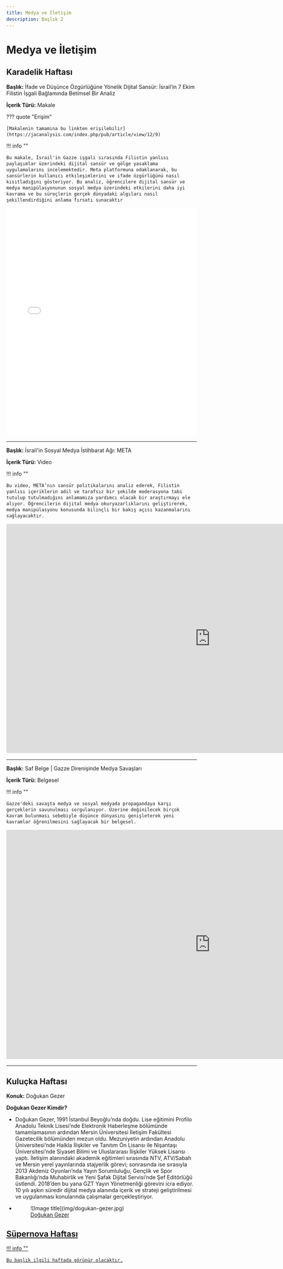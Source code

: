 ```yaml
---
title: Medya ve İletişim
description: Başlık 2
---
```


# **Medya ve İletişim**

## Karadelik Haftası

**Başlık:** İfade ve Düşünce Özgürlüğüne Yönelik Dijital Sansür: İsrail’in 7 Ekim Filistin İşgali Bağlamında Betimsel Bir Analiz

**İçerik Türü:** Makale

??? quote "Erişim"

    [Makalenin tamamına bu linkten erişilebilir](https://jacanalysis.com/index.php/pub/article/view/12/9)

!!! info ""

    Bu makale, İsrail'in Gazze işgali sırasında Filistin yanlısı paylaşımlar üzerindeki dijital sansür ve gölge yasaklama uygulamalarını incelemektedir. Meta platformuna odaklanarak, bu sansürlerin kullanıcı etkileşimlerini ve ifade özgürlüğünü nasıl kısıtladığını gösteriyor. Bu analiz, öğrencilere dijital sansür ve medya manipülasyonunun sosyal medya üzerindeki etkilerini daha iyi kavrama ve bu süreçlerin gerçek dünyadaki algıları nasıl şekillendirdiğini anlama fırsatı sunacaktır

<embed src="pdfs/İfade ve Düşünce Özgürlüğüne Yönelik Dijital Sansür.pdf" type="application/pdf" width="100%" height="600px">

---

**Başlık:** İsrail'in Sosyal Medya İstihbarat Ağı: META

**İçerik Türü:** Video

!!! info ""

    Bu video, META’nın sansür politikalarını analiz ederek, Filistin yanlısı içeriklerin adil ve tarafsız bir şekilde moderasyona tabi tutulup tutulmadığını anlamamıza yardımcı olacak bir araştırmayı ele alıyor. Öğrencilerin dijital medya okuryazarlıklarını geliştirerek, medya manipülasyonu konusunda bilinçli bir bakış açısı kazanmalarını sağlayacaktır.

<iframe width="1078" height="606" src="https://www.youtube.com/embed/OzwLVm-6Kko?si=vPmyMN7KKAbcmTz9" title="YouTube video player" frameborder="0" allow="accelerometer; autoplay; clipboard-write; encrypted-media; gyroscope; picture-in-picture; web-share" referrerpolicy="strict-origin-when-cross-origin" allowfullscreen></iframe>

---

**Başlık:** Saf Belge | Gazze Direnişinde Medya Savaşları

**İçerik Türü:** Belgesel

!!! info ""

    Gazze'deki savaşta medya ve sosyal medyada propagandaya karşı gerçeklerin savunulması sorgulanıyor. Üzerine değinilecek birçok kavram bulunması sebebiyle düşünce dünyasını genişleterek yeni kavramlar öğrenilmesini sağlayacak bir belgesel.

<iframe width="1078" height="606" src="https://www.youtube.com/embed/JECqc9Mp0pU?si=FBFd64_9GmMpY6a8" title="YouTube video player" frameborder="0" allow="accelerometer; autoplay; clipboard-write; encrypted-media; gyroscope; picture-in-picture; web-share" referrerpolicy="strict-origin-when-cross-origin" allowfullscreen></iframe>

---

## Kuluçka Haftası

**Konuk:** Doğukan Gezer

**Doğukan Gezer Kimdir?**

<div class="grid cards" markdown>

- Doğukan Gezer, 1991 İstanbul Beyoğlu’nda doğdu. Lise eğitimini Profilo Anadolu Teknik Lisesi’nde Elektronik Haberleşme bölümünde tamamlamasının ardından Mersin Üniversitesi İletişim Fakültesi Gazetecilik bölümünden mezun oldu. Mezuniyetin ardından Anadolu Üniversitesi’nde Halkla İlişkiler ve Tanıtım Ön Lisansı ile Nişantaşı Üniversitesi’nde Siyaset Bilimi ve Uluslararası İlişkiler Yüksek Lisansı yaptı. İletişim alanındaki akademik eğitimleri sırasında NTV, ATV/Sabah ve Mersin yerel yayınlarında stajyerlik görevi; sonrasında ise sırasıyla 2013 Akdeniz Oyunları’nda Yayın Sorumluluğu, Gençlik ve Spor Bakanlığı’nda Muhabirlik ve Yeni Şafak Dijital Servisi’nde Şef Editörlüğü üstlendi. 2018’den bu yana GZT Yayın Yönetmenliği görevini icra ediyor. 10 yılı aşkın süredir dijital medya alanında içerik ve strateji geliştirilmesi ve uygulanması konularında çalışmalar gerçekleştiriyor.

- <figure markdown="span">
    ![Image title](img/dogukan-gezer.jpg)
    <figcaption><a href="https://www.linkedin.com/in/dogukan-gezer-52350459/?originalSubdomain=tr" target="_blank">Doğukan Gezer</figcaption>
  </figure>

</div>

## Süpernova Haftası

!!! info ""

    Bu başlık ilgili haftada görünür olacaktır.

<!--
??? travel "İstanbul"

??? travel "Konya"

??? travel "Antalya"

??? travel "Samsun"

??? travel "Sivas"
-->
